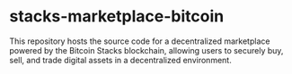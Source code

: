 # stacks-marketplace-bitcoin
This repository hosts the source code for a decentralized marketplace powered by the Bitcoin Stacks blockchain, allowing users to securely buy, sell, and trade digital assets in a decentralized environment.
